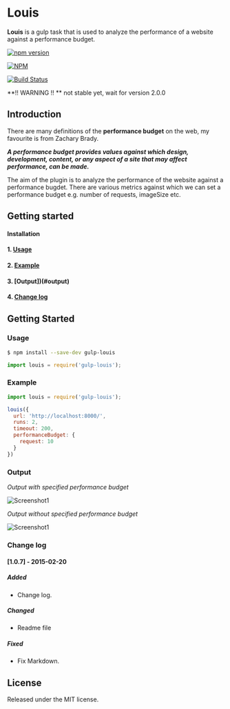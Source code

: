 # Louis

**Louis** is a gulp task that is used to analyze the performance of a website against a performance budget.

[![npm version](https://badge.fury.io/js/gulp-louis.svg)](http://badge.fury.io/js/gulp-louis)

[![NPM](https://nodei.co/npm/gulp-louis.png?downloads=true&downloadRank=true&stars=true)](https://nodei.co/npm/gulp-louis/)

[![Build Status](https://travis-ci.org/AvraamMavridis/gulp-louis.svg?branch=master)](https://travis-ci.org/AvraamMavridis/gulp-louis)

**!! WARNING !! ** not stable yet, wait for version 2.0.0

## Introduction

There are many definitions of the **performance budget** on the web, my favourite is from Zachary Brady.

***A performance budget provides values against which design, development, content, or any aspect of a site that may affect performance, can be made.***

The aim of the plugin is to analyze the performance of the website against a performance bugdet. There are various metrics against which we can set a performance budget e.g. number of requests, imageSize etc.


## Getting started


#### Installation
#### 1. [Usage](#usage)
#### 2. [Example](#example)
#### 3. [Output])(#output)
#### 4. [Change log](#change-log)

## Getting Started


### Usage

```bash
$ npm install --save-dev gulp-louis
```

```js
import louis = require('gulp-louis');
```

### Example
```js
import louis = require('gulp-louis');

louis({
  url: 'http://localhost:8000/',
  runs: 2,
  timeout: 200,
  performanceBudget: {
    request: 10
  }
})
```
### Output

*Output with specified performance budget*

![Screenshot1](http://oi62.tinypic.com/ay63nn.jpg)

*Output without specified performance budget*

![Screenshot1](http://oi59.tinypic.com/xg9us6.jpg)

### Change log
#### [1.0.7] - 2015-02-20
##### Added
- Change log.

##### Changed
- Readme file

##### Fixed
- Fix Markdown.



## License

Released under the MIT license.
